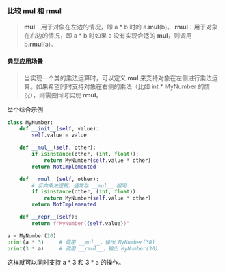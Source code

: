 ### 比较 __mul__ 和 __rmul__
> __mul__：用于对象在左边的情况，即 a * b 时的 a.__mul__(b)。
> __rmul__：用于对象在右边的情况，即 a * b 时如果 a 没有实现合适的 __mul__，则调用 b.__rmul__(a)。
#### 典型应用场景
> 当实现一个类的乘法运算时，可以定义 __mul__ 来支持对象在左侧进行乘法运算。如果希望同时支持对象在右侧的乘法（比如 int * MyNumber 的情况），则需要同时实现 __rmul__。

举个综合示例

```python
class MyNumber:
    def __init__(self, value):
        self.value = value

    def __mul__(self, other):
        if isinstance(other, (int, float)):
            return MyNumber(self.value * other)
        return NotImplemented

    def __rmul__(self, other):
        # 反向乘法逻辑，通常与 __mul__ 相同
        if isinstance(other, (int, float)):
            return MyNumber(self.value * other)
        return NotImplemented

    def __repr__(self):
        return f"MyNumber({self.value})"

a = MyNumber(10)
print(a * 3)     # 调用 __mul__，输出 MyNumber(30)
print(3 * a)     # 调用 __rmul__，输出 MyNumber(30)
```
这样就可以同时支持 a * 3 和 3 * a 的操作。
